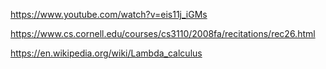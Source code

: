 https://www.youtube.com/watch?v=eis11j_iGMs

https://www.cs.cornell.edu/courses/cs3110/2008fa/recitations/rec26.html

https://en.wikipedia.org/wiki/Lambda_calculus
